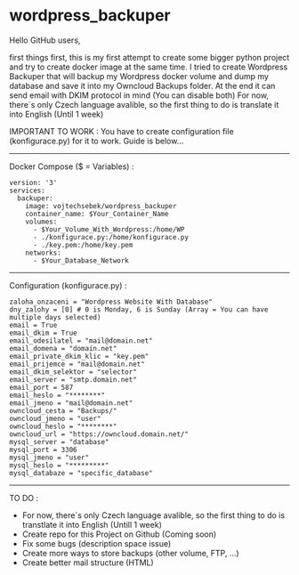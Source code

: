# wordpress_backuper
Hello GitHub users,

first things first, this is my first attempt to create some bigger python project and try to create docker image at the same time.
I tried to create Wordpress Backuper that will backup my Wordpress docker volume and dump my database and save it into my Owncloud Backups folder.
At the end it can send email with DKIM protocol in mind (You can disable both)
For now, there´s only Czech language avalible, so the first thing to do is translate it into English (Until 1 week)

IMPORTANT TO WORK :
You have to create configuration file (konfigurace.py) for it to work.
Guide is below...

------------------------------------------
Docker Compose ($ = Variables)  :
```
version: '3'
services:
  backuper:
    image: vojtechsebek/wordpress_backuper
    container_name: $Your_Container_Name
    volumes:
      - $Your_Volume_With_Wordpress:/home/WP
      - ./konfigurace.py:/home/konfigurace.py
      - ./key.pem:/home/key.pem
    networks:
      - $Your_Database_Network
```
------------------------------------------
Configuration (konfigurace.py)  :
```
zaloha_onzaceni = "Wordpress Website With Database"
dny_zalohy = [0] # 0 is Monday, 6 is Sunday (Array = You can have multiple days selected)
email = True
email_dkim = True
email_odesilatel = "mail@domain.net"
email_domena = "domain.net"
email_private_dkim_klic = "key.pem"
email_prijemce = "mail@domain.net"
email_dkim_selektor = "selector"
email_server = "smtp.domain.net"
email_port = 587
email_heslo = "********"
email_jmeno = "mail@domain.net"
owncloud_cesta = "Backups/"
owncloud_jmeno = "user"
owncloud_heslo = "********"
owncloud_url = "https://owncloud.domain.net/"
mysql_server = "database"
mysql_port = 3306
mysql_jmeno = "user"
mysql_heslo = "*********"
mysql_databaze = "specific_database"
```
------------------------------------------

TO DO :
- For now, there´s only Czech language avalible, so the first thing to do is transtlate it into English (Untill 1 week)
- Create repo for this Project on Github (Coming soon)
- Fix some bugs (description space issue)
- Create more ways to store backups (other volume, FTP, ...)
- Create better mail structure (HTML)
